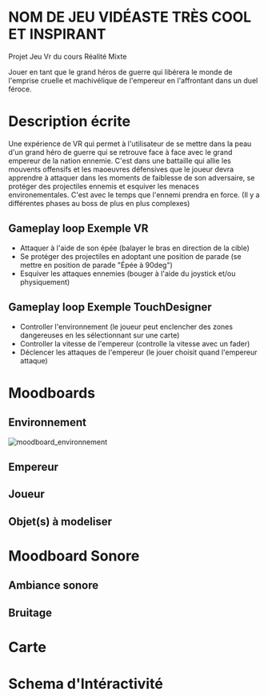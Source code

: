 # NOM DE JEU VIDÉASTE TRÈS COOL ET INSPIRANT
Projet Jeu Vr du cours Réalité Mixte



Jouer en tant que le grand héros de guerre qui libérera le monde de l'emprise cruelle et machivélique de l'empereur en l'affrontant dans un duel féroce.

# Description écrite



Une expérience de VR qui permet à l'utilisateur de se mettre dans la peau d'un grand héro de guerre qui se retrouve face à face avec le grand empereur de la nation ennemie. C'est dans une battaille qui allie les mouvents offensifs et les maoeuvres défensives que le joueur devra apprendre à attaquer dans les moments de faiblesse de son adversaire, se protéger des projectiles ennemis et esquiver les menaces environementales.
C'est avec le temps que l'ennemi prendra en force. (Il y a différentes phases au boss de plus en plus complexes)

## Gameplay loop Exemple VR
<ul>
<li> Attaquer à l'aide de son épée (balayer le bras en direction de la cible)  </li>
<li> Se protéger des projectiles en adoptant une position de parade (se mettre en position de parade "Épée à 90deg") </li>
<li> Esquiver les attaques ennemies (bouger à l'aide du joystick et/ou physiquement) </li>
</ul>
  
## Gameplay loop Exemple TouchDesigner
<ul>
<li> Controller l'environnement (le joueur peut enclencher des zones dangereuses en les sélectionnant sur une carte) </li>
<li> Controller la vitesse de l'empereur (controlle la vitesse avec un fader) </li>
<li> Déclencer les attaques de l'empereur (le jouer choisit quand l'empereur attaque)  </li>
</ul>

# Moodboards 





## Environnement

![moodboard_environnement](https://github.com/user-attachments/assets/7de24d6e-e3cc-4e07-a512-4cc49127e97e)

## Empereur

## Joueur

## Objet(s) à modeliser

# Moodboard Sonore

## Ambiance sonore

## Bruitage

# Carte

# Schema d'Intéractivité
